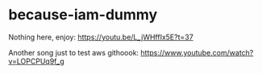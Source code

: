 # because-iam-dummy
Nothing here, enjoy: https://youtu.be/L_jWHffIx5E?t=37


Another song just to test aws githoook: https://www.youtube.com/watch?v=LOPCPUq9f_g
